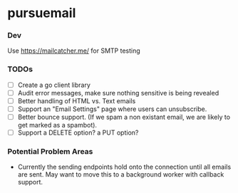 # pursuemail

### Dev

Use https://mailcatcher.me/ for SMTP testing

### TODOs

- [ ] Create a go client library
- [ ] Audit error messages, make sure nothing sensitive is being revealed
- [ ] Better handling of HTML vs. Text emails
- [ ] Support an "Email Settings" page where users can unsubscribe.
- [ ] Better bounce support. (If we spam a non existant email, we are likely to get marked as a spambot).
- [ ] Support a DELETE option? a PUT option?

### Potential Problem Areas

* Currently the sending endpoints hold onto the connection until all emails are sent. May want to move this to a background worker with callback support.
